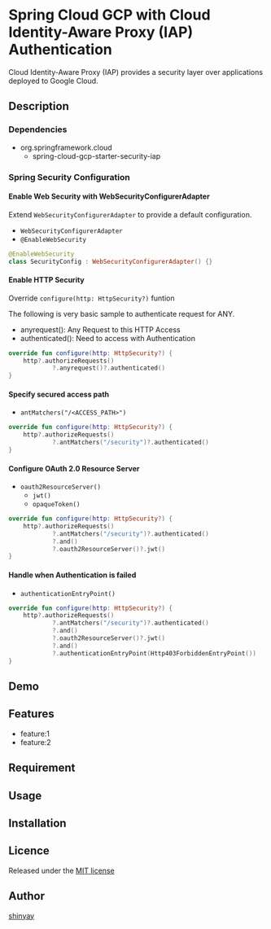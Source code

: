 # Spring Cloud GCP with Cloud Identity-Aware Proxy (IAP) Authentication

Cloud Identity-Aware Proxy (IAP) provides a security layer over applications deployed to Google Cloud.

## Description
### Dependencies
- org.springframework.cloud
  - spring-cloud-gcp-starter-security-iap

### Spring Security Configuration
#### Enable Web Security with **WebSecurityConfigurerAdapter**
Extend `WebSecurityConfigurerAdapter` to provide a default configuration.

- `WebSecurityConfigurerAdapter`
- `@EnableWebSecurity`

```kotlin
@EnableWebSecurity
class SecurityConfig : WebSecurityConfigurerAdapter() {}
```

#### Enable HTTP Security
Override `configure(http: HttpSecurity?)` funtion

The following is very basic sample to authenticate request for ANY.

- anyrequest(): Any Request to this HTTP Access
- authenticated(): Need to access with Authentication

```kotlin
override fun configure(http: HttpSecurity?) {
    http?.authorizeRequests()
            ?.anyrequest()?.authenticated()
}
```

#### Specify secured access path

- `antMatchers("/<ACCESS_PATH>")`

```kotlin
override fun configure(http: HttpSecurity?) {
    http?.authorizeRequests()
            ?.antMatchers("/security")?.authenticated()
}
```

#### Configure OAuth 2.0 Resource Server

- `oauth2ResourceServer()`
  - `jwt()`
  - `opaqueToken()`

```kotlin
override fun configure(http: HttpSecurity?) {
    http?.authorizeRequests()
            ?.antMatchers("/security")?.authenticated()
            ?.and()
            ?.oauth2ResourceServer()?.jwt()
}
```

#### Handle when Authentication is failed

- `authenticationEntryPoint()`

```kotlin
override fun configure(http: HttpSecurity?) {
    http?.authorizeRequests()
            ?.antMatchers("/security")?.authenticated()
            ?.and()
            ?.oauth2ResourceServer()?.jwt()
            ?.and()
            ?.authenticationEntryPoint(Http403ForbiddenEntryPoint())
}
```

## Demo

## Features

- feature:1
- feature:2

## Requirement

## Usage

## Installation

## Licence

Released under the [MIT license](https://gist.githubusercontent.com/shinyay/56e54ee4c0e22db8211e05e70a63247e/raw/34c6fdd50d54aa8e23560c296424aeb61599aa71/LICENSE)

## Author

[shinyay](https://github.com/shinyay)
